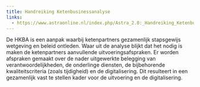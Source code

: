 ```yaml
---
title: Handreiking Ketenbusinessanalyse
links:
  - https://www.astraonline.nl/index.php/Astra_2.0:_Handreiking_Ketenbusinessanalyse
---
```

De HKBA is een aanpak waarbij ketenpartners gezamenlijk stapsgewijs wetgeving en beleid ontleden. Waar uit de analyse blijkt dat het nodig is maken de ketenpartners aanvullende uitvoeringsafspraken. Er worden afspraken gemaakt over de nader uitgewerkte belegging van verantwoordelijkheden, de onderlinge diensten, de bijbehorende kwaliteitscriteria (zoals tijdigheid) en de digitalisering. Dit resulteert in een gezamenlijk vast te stellen kader voor de uitvoering en de digitalisering.